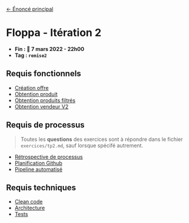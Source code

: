[← Énoncé principal](https://github.com/glo2003/H23-enonce)

# Floppa - Itération 2

- **Fin : 📅 7 mars 2022 - 22h00**
- **Tag : `remise2`**

## Requis fonctionnels

- [Création offre](./features/create-offer.md)
- [Obtention produit](./features/get-product.md)
- [Obtention produits filtrés](./features/filter-products.md)
- [Obtention vendeur V2](./features/get-seller-v2.md)

## Requis de processus

> Toutes les **questions** des exercices sont à répondre dans le fichier `exercices/tp2.md`, sauf lorsque spécifé autrement.

- [Rétrospective de processus](./process/retro.md)
- [Planification Github](./process/github.md)
- [Pipeline automatisé](./process/pipeline.md)

## Requis techniques

- [Clean code](./code/cleancode.md)
- [Architecture](./code/architecture.md)
- [Tests](./code/tests.md)
